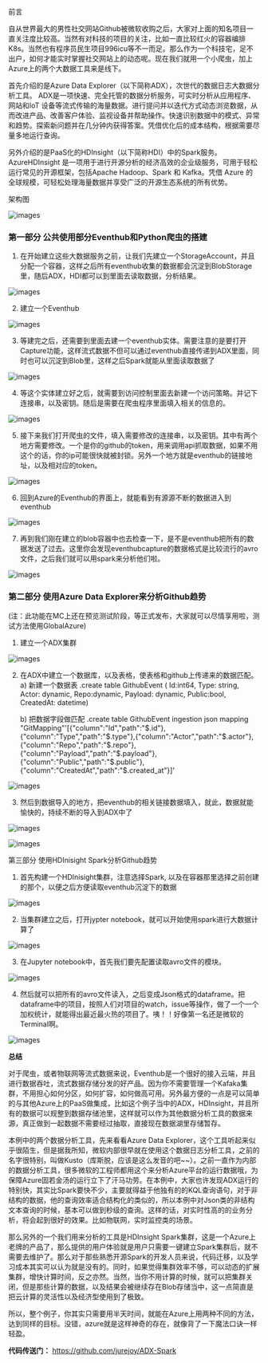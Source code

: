 前言
 
自从世界最大的男性社交网站Github被微软收购之后，大家对上面的知名项目一直关注度比较高。当然有对科技的项目的关注，比如一直比较红火的容器编排K8s。当然也有程序员民生项目996icu等不一而足。那么作为一个科技宅，足不出户，如何才能实时掌握社交网站上的动态呢。现在我们就用一个小爬虫，加上Azure上的两个大数据工具来是线下。
 
首先介绍的是Azure Data Explorer（以下简称ADX），次世代的数据日志大数据分析工具。
ADX是一项快速、完全托管的数据分析服务，可实时分析从应用程序、网站和IoT 设备等流式传输的海量数据。进行提问并以迭代方式动态浏览数据，从而改进产品、改善客户体验、监视设备并帮助操作。快速识别数据中的模式、异常和趋势。探索新问题并在几分钟内获得答案。凭借优化后的成本结构，根据需要尽量多地运行查询。
 
另外介绍的是PaaS化的HDInsight（以下简称HDI）中的Spark服务。AzureHDInsight 是一项用于进行开源分析的经济高效的企业级服务，可用于轻松运行常见的开源框架，包括Apache Hadoop、Spark 和 Kafka。凭借 Azure 的全球规模，可轻松处理海量数据并享受广泛的开源生态系统的所有优势。
 
架构图

![images](https://github.com/JanlenHu/OCPChinaPTSALLDOCS/blob/master/01.BLOG/images/看看Github上最火的项目到底是什么1.jpg)

### 第一部分 公共使用部分Eventhub和Python爬虫的搭建
 
1. 在开始建立这些大数据服务之前，让我们先建立一个StorageAccount，并且分配一个容器，这样之后所有eventhub收集的数据都会沉淀到BlobStorage里，随后ADX，HDI都可以到里面去读取数据，分析结果。

![images](https://github.com/JanlenHu/OCPChinaPTSALLDOCS/blob/master/01.BLOG/images/看看Github上最火的项目到底是什么2.jpg)

2. 建立一个Eventhub

![images](https://github.com/JanlenHu/OCPChinaPTSALLDOCS/blob/master/01.BLOG/images/看看Github上最火的项目到底是什么3.jpg)

3. 等建完之后，还需要到里面去建一个eventhub实体。需要注意的是要打开Capture功能，这样流式数据不但可以通过eventhub直接传递到ADX里面，同时也可以沉淀到Blob里，这样之后Spark就能从里面读取数据了

![images](https://github.com/JanlenHu/OCPChinaPTSALLDOCS/blob/master/01.BLOG/images/看看Github上最火的项目到底是什么4.jpg)

4. 等这个实体建立好之后，就需要到访问控制里面去新建一个访问策略。并记下连接串，以及密钥。随后是需要在爬虫程序里面填入相关的信息的。

![images](https://github.com/JanlenHu/OCPChinaPTSALLDOCS/blob/master/01.BLOG/images/看看Github上最火的项目到底是什么5.jpg)

5. 接下来我们打开爬虫的文件，填入需要修改的连接串，以及密钥。其中有两个地方需要修改。一个是你的github的token，用来调用api抓取数据，如果不用这个的话，你的ip可能很快就被封锁。另外一个地方就是eventhub的链接地址，以及相对应的token。

![images](https://github.com/JanlenHu/OCPChinaPTSALLDOCS/blob/master/01.BLOG/images/看看Github上最火的项目到底是什么6.jpg)

6. 回到Azure的Eventhub的界面上，就能看到有源源不断的数据进入到eventhub

![images](https://github.com/JanlenHu/OCPChinaPTSALLDOCS/blob/master/01.BLOG/images/看看Github上最火的项目到底是什么7.jpg)

7. 再到我们刚在建立的blob容器中也去检查一下，是不是eventhub把所有的数据发送了过去。这里你会发现eventhubcapture的数据格式是比较流行的avro文件，之后我们就可以用spark来分析他们啦。

![images](https://github.com/JanlenHu/OCPChinaPTSALLDOCS/blob/master/01.BLOG/images/看看Github上最火的项目到底是什么8.jpg)


### 第二部分 使用Azure Data Explorer来分析Github趋势
(注：此功能在MC上还在预览测试阶段，等正式发布，大家就可以尽情享用啦，测试方法使用GlobalAzure)
 
1. 建立一个ADX集群

![images](https://github.com/JanlenHu/OCPChinaPTSALLDOCS/blob/master/01.BLOG/images/看看Github上最火的项目到底是什么9.jpg)

2. 在ADX中建立一个数据库，以及表格，使表格和github上传递来的数据匹配。
    a)      新建一个数据表
.create table GithubEvent ( Id:int64, Type: string, Actor: dynamic, Repo:dynamic, Payload: dynamic, Public:bool, CreatedAt: datetime)
 
    b) 把数据字段做匹配
    .create table GithubEvent ingestion json mapping "GitMapping"'[{"column":"Id","path":"$.id"},{"column":"Type","path":"$.type"},{"column":"Actor","path":"$.actor"},{"column":"Repo","path":"$.repo"},{"column":"Payload","path":"$.payload"},{"column":"Public","path":"$.public"},{"column":"CreatedAt","path":"$.created_at"}]'
 
![images](https://github.com/JanlenHu/OCPChinaPTSALLDOCS/blob/master/01.BLOG/images/看看Github上最火的项目到底是什么10.jpg)


3. 然后到数据导入的地方，把eventhub的相关链接数据填入，就此，数据就能愉快的，持续不断的导入到ADX中了

![images](https://github.com/JanlenHu/OCPChinaPTSALLDOCS/blob/master/01.BLOG/images/看看Github上最火的项目到底是什么11.jpg)

![images](https://github.com/JanlenHu/OCPChinaPTSALLDOCS/blob/master/01.BLOG/images/看看Github上最火的项目到底是什么12.jpg)




第三部分 使用HDInisight Spark分析Github趋势

1. 首先构建一个HDInisight集群，注意选择Spark, 以及在容器那里选择之前创建的那个，以便之后方便读取eventhub沉淀下的数据

![images](https://github.com/JanlenHu/OCPChinaPTSALLDOCS/blob/master/01.BLOG/images/看看Github上最火的项目到底是什么13.jpg)

2. 当集群建立之后，打开jypter notebook，就可以开始使用spark进行大数据计算了

![images](https://github.com/JanlenHu/OCPChinaPTSALLDOCS/blob/master/01.BLOG/images/看看Github上最火的项目到底是什么14.jpg)


3. 在Jupyter notebook中，首先我们要先配置读取avro文件的模块。

![images](https://github.com/JanlenHu/OCPChinaPTSALLDOCS/blob/master/01.BLOG/images/看看Github上最火的项目到底是什么15.jpg)


4. 然后就可以把所有的avro文件读入，之后变成Json格式的dataframe。把dataframe中的项目，按照人们对项目的watch，issue等操作，做了一个一个加权统计，就能得出最近最火热的项目了。咦！！好像第一名还是微软的Terminal啊。

![images](https://github.com/JanlenHu/OCPChinaPTSALLDOCS/blob/master/01.BLOG/images/看看Github上最火的项目到底是什么16.jpg)



**总结**

对于爬虫，或者物联网等流式数据来说，Eventhub是一个很好的接入云端，并且进行数据吞吐，流式数据存储分发的好产品。因为你不需要管理一个Kafaka集群，不用担心如何分区，如何扩容，如何做高可用。另外最方便的一点是可以简单的与其他Azure上的PaaS做集成，比如这个例子当中的ADX，HDInsight，并且所有的数据可以规整到数据存储池里，这样就可以作为其他数据分析工具的数据来源，真正做到一起数据不需要经过抽取，直接现在数据湖里存储暂存。
 
本例中的两个数据分析工具，先来看看Azure Data Explorer，这个工具听起来似乎很陌生，但是据我所知，微软内部很早就在使用这个数据日志分析工具，之前的名字很特别，叫做Kusto（库斯脱，应该是这么发音的吧~~）。之前一直作为内部的数据分析工具，很多微软的工程师都用这个来分析Azure平台的运行数据哦，为保障Azure固若金汤的运行立下了汗马功劳。在本例中，大家也许发现ADX运行的特别快，其实比Spark要快不少，主要就得益于他独有的的KQL查询语句，对于非结构的数据，他的查询效率适合结构化的类似的，所以本例中对Json类的非结构文本查询的时候，基本可以做到秒级的查询。这样的话，对实时性高的的业务分析，将会起到很好的效果。比如物联网，实时监控类的场景。
 
那么另外的一个我们用来分析的工具是HDInsight Spark集群，这是一个Azure上老牌的产品了，那么提供的用户体验就是用户只需要一键建立Spark集群后，就不需要去维护了。那么对于那些熟悉开源Spark的开发人员来说，代码迁移，以及学习成本其实可以认为就是没有的。同时，如果觉得集群效率不够，可以动态的扩展集群，增快计算时间，反之亦然。当然，当你不用计算的时候，就可以把集群关闭，但是那些计算的数据，以及结果会被继续存在Blob存储当中，这一点简直是把云计算的灵活性以及经济型使用到了极致。
 
所以，整个例子，你其实只需要用半天时间，就能在Azure上用两种不同的方法，达到同样的目标。没错，azure就是这样神奇的存在，就像背了一下魔法口诀一样轻盈。
 
 
**代码传送门：**
https://github.com/jurejoy/ADX-Spark
